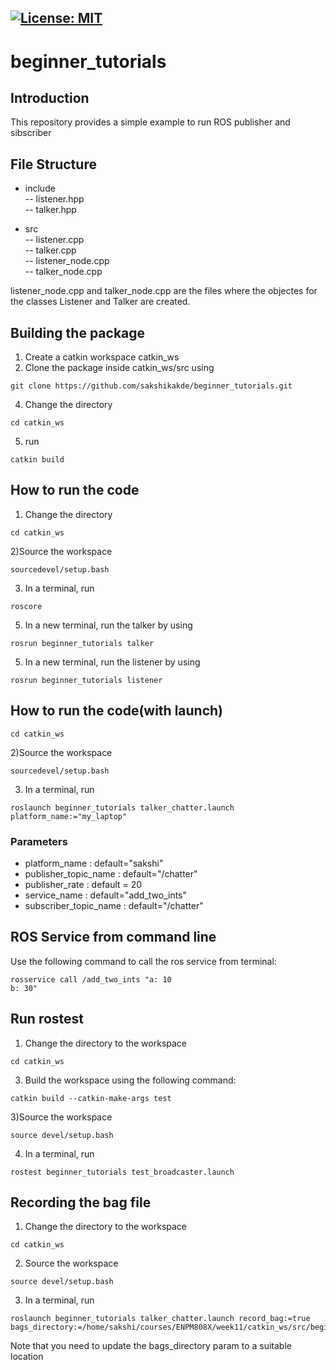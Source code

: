 [![License: MIT](https://img.shields.io/badge/License-MIT-blue.svg)](https://opensource.org/licenses/MIT)
---
# beginner_tutorials
## Introduction
This repository provides a simple example to run ROS publisher and sibscriber

## File Structure
- include       
-- listener.hpp    
-- talker.hpp   

- src    
-- listener.cpp    
-- talker.cpp    
-- listener_node.cpp     
-- talker_node.cpp     

listener_node.cpp and talker_node.cpp are the files where the objectes for the classes Listener and Talker are created.

## Building the package
1) Create a catkin workspace catkin_ws
2) Clone the package inside catkin_ws/src using 

``` 
git clone https://github.com/sakshikakde/beginner_tutorials.git 
```
4) Change the directory
```
cd catkin_ws

```
5) run 

``` 
catkin build 
```

## How to run the code
1) Change the directory 

``` 
cd catkin_ws

```
2)Source the workspace

```
sourcedevel/setup.bash
```
3) In a terminal, run 
```
roscore
```
5) In a new terminal, run the talker by using

```
rosrun beginner_tutorials talker

```
5) In a new terminal, run the listener by using
```
rosrun beginner_tutorials listener
```
## How to run the code(with launch)

``` 
cd catkin_ws

```
2)Source the workspace

```
sourcedevel/setup.bash
```
3) In a terminal, run 
```
roslaunch beginner_tutorials talker_chatter.launch platform_name:="my_laptop"
```

### Parameters

- platform_name : default="sakshi"
- publisher_topic_name :  default="/chatter"
- publisher_rate : default = 20
- service_name :  default="add_two_ints"
- subscriber_topic_name : default="/chatter"


## ROS Service from command line
Use the following command to call the ros service from terminal:

```
rosservice call /add_two_ints "a: 10
b: 30" 
```

## Run rostest

1) Change the directory to the workspace
``` 
cd catkin_ws

```
3) Build the workspace using the following command:     
```
catkin build --catkin-make-args test      
```     
3)Source the workspace

```
source devel/setup.bash
```
4) In a terminal, run 
```
rostest beginner_tutorials test_broadcaster.launch
```
## Recording the bag file
1) Change the directory to the workspace
``` 
cd catkin_ws
```    
2) Source the workspace

```
source devel/setup.bash
```
3) In a terminal, run 
```
roslaunch beginner_tutorials talker_chatter.launch record_bag:=true bags_directory:=/home/sakshi/courses/ENPM808X/week11/catkin_ws/src/beginner_tutorials/results/bag

```
Note that you need to update the bags_directory param to a suitable location

